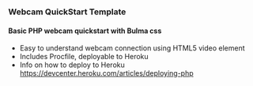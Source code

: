 ### Webcam QuickStart Template
#### Basic PHP webcam quickstart with Bulma css
- Easy to understand webcam connection using HTML5 video element
- Includes Procfile, deployable to Heroku
- Info on how to deploy to Heroku https://devcenter.heroku.com/articles/deploying-php
